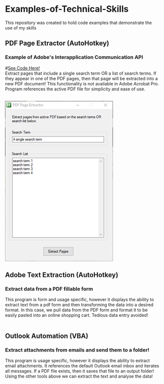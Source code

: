 # Examples-of-Technical-Skills
This repository was created to hold code examples that demonstrate the use of my skills


<h2>PDF Page Extractor (AutoHotkey)</h2>
<h3>Example of Adobe's Interapplication Communication API</h3>


#[See Code Here!](Adobe%20Extract%20Pages%20Based%20on%20Text.ahk)
<br>
Extract pages that include a single search term OR a list of search terms.  If they appear in one of the PDF pages, then that page will be extracted into a new PDF document!  This functionality is not available in Adobe Acrobat Pro.  Program references the active PDF file for simplicity and ease of use.
<br>
<br>

![see preview](img.jpg)

<h2>Adobe Text Extraction (AutoHotkey)</h2>
<h3>Extract data from a PDF fillable form</h3>
This program is form and usage specific, however it displays the ability to extract text from a pdf form and then transforming the data into a desired format.  In this case, we pull data from the PDF form and format it to be easily pasted into an online shopping cart.  Tedious data entry avoided!
<br>
<br>
<h2>Outlook Automation (VBA)</h2>
<h3>Extract attachments from emails and send them to a folder!</h3>
This program is usage specific, however it displays the ability to extract email attachments.  It references the default Outlook email inbox and iterates all messages.  If a PDF file exists, then it saves that file to an output folder!  Using the other tools above we can extract the text and analyse the data!



